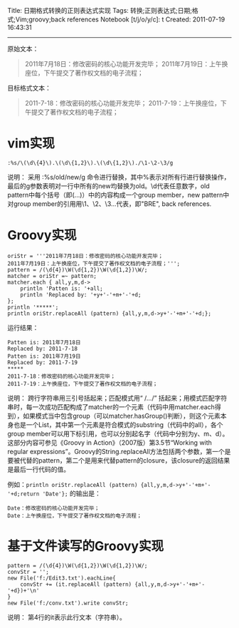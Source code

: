 Title: 日期格式转换的正则表达式实现
Tags: 转换;正则表达式;日期;格式;Vim;groovy;back references
Notebook [t/j/o/y/c]: t
Created: 2011-07-19 16:43:31

------

原始文本：

> 2011年7月18日：修改密码的核心功能开发完毕；
> 2011年7月19日：上午换座位，下午提交了著作权文档的电子流程；

目标格式文本：

> 2011-7-18：修改密码的核心功能开发完毕；
> 2011-7-19：上午换座位，下午提交了著作权文档的电子流程；

# vim实现
 
    :%s/\(\d\{4}\).\(\d\{1,2}\).\(\d\{1,2}\)./\1-\2-\3/g 

说明： 采用 :%s/old/new/g 命令进行替换，其中%表示对所有行进行替换操作，最后的g参数表明对一行中所有的new均替换为old。\d代表任意数字，old pattern中每个括号（即\(...\)）中的内容构成一个group member，new pattern中对group member的引用用\1、\2、\3...代表，即"BRE", back references.

# Groovy实现
 
    oriStr = '''2011年7月18日：修改密码的核心功能开发完毕； 
    2011年7月19日：上午换座位，下午提交了著作权文档的电子流程；'''; 
    pattern = /(\d{4})\W(\d{1,2})\W(\d{1,2})\W/; 
    matcher = oriStr =~ pattern; 
    matcher.each { all,y,m,d-> 
        println 'Patten is: '+all; 
        println 'Replaced by: '+y+'-'+m+'-'+d; 
    }; 
    println '*****'; 
    println oriStr.replaceAll (pattern) {all,y,m,d->y+'-'+m+'-'+d;}; 

运行结果：

    Patten is: 2011年7月18日 
    Replaced by: 2011-7-18 
    Patten is: 2011年7月19日 
    Replaced by: 2011-7-19 
    ***** 
    2011-7-18：修改密码的核心功能开发完毕； 
    2011-7-19：上午换座位，下午提交了著作权文档的电子流程； 

说明： 跨行字符串用三引号括起来；匹配模式用“ /.../” 括起来；用模式匹配字符串时，每一次成功匹配构成了matcher的一个元素（代码中用matcher.each得到），如果模式当中包含group（可以matcher.hasGroup()判断），则这个元素本身也是一个List，其中第一个元素是符合模式的substring（代码中的all），各个group member可以用下标引用，也可以分别起名字（代码中分别为y、m、d）。这部分内容可参见《Groovy in Action》（2007版）第3.5节“Working with regular expressions”。Groovy的String.replaceAll方法包括两个参数，第一个是要被代替的pattern，第二个是用来代替pattern的closure，该closure的返回结果是最后一行代码的值。

例如：`println oriStr.replaceAll (pattern) {all,y,m,d->y+'-'+m+'-'+d;return 'Date'};` 的输出是：

    Date：修改密码的核心功能开发完毕； 
    Date：上午换座位，下午提交了著作权文档的电子流程； 

# 基于文件读写的Groovy实现 

    pattern = /(\d{4})\W(\d{1,2})\W(\d{1,2})\W/; 
    convStr = ''; 
    new File('f:/Edit3.txt').eachLine{ 
        convStr += (it.replaceAll (pattern) {all,y,m,d->y+'-'+m+'-'+d})+'\n' 
    } 
    new File('f:/conv.txt').write convStr; 

说明： 第4行的it表示此行文本（字符串）。

